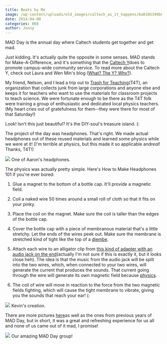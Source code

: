 ```yaml
---
title: Beats by Me
image: /wp-content/uploads/old_images/caltech_as_it_happens/6a0105349b8251970b01a3fce8ba63970b.jpg
date: 2014-04-08
categories: 668
author: Jenny
---
```



MAD Day is the annual day where Caltech students get together and get mad.

Just kidding. It's actually quite the opposite in some senses. MAD stands for Make-A-Difference, and it's something that the [Caltech Y](https://www.caltechy.org)does to promote campus-wide community service. To read more about the Caltech Y, check out Laura and Wen Min's blog ([What? The Y? Why?](https://caltech.typepad.com/caltech_as_it_happens/what-the-y-why/)).

My friend, Nelson, and I lead a trip out to [Trash for Teaching](https://www.trashforteaching.org)(T4T), an organization that collects junk from large corporations and anyone else and keeps it for teachers who want to use the materials for classroom projects to teach science. We were fortunate enough to be there as the T4T folk were training a group of enthusiastic and dedicated local physics teachers. (My heart cries out of gratefulness for them--they were there for most of that Saturday!)

Look! Isn't this just beautiful? It's the DIY-soul's treasure island. (:

The project of the day was headphones. That's right. We made actual headphones out of these reused materials and learned some physics while we were at it! (I'm terrible at physics, but this made it so applicable and*real*! Thanks, T4T!)

![](/old_images/caltech_as_it_happens/6a0105349b8251970b01a3fce8bbfd970b.jpg)
One of Aaron's headphones.

The physics was actually pretty simple. Here's How to Make Headphones 101 if you're ever bored:

1. Glue a magnet to the bottom of a bottle cap. It'll provide a magnetic field.

2. Coil a naked wire 50 times around a small roll of cloth so that it fits on your pinky.

3. Place the coil on the magnet. Make sure the coil is taller than the edges of the bottle cap.

4. Cover the bottle cap with a piece of membranous material that's a little stretchy. Let the ends of the wires peek out. Make sure the membrane is stretched kind of tight like the top of a [djembe](https://en.wikipedia.org/wiki/Djembe).

5. Attach each wire to an alligator clip from [this kind of adapter with an audio jack on the end](https://dlnmh9ip6v2uc.cloudfront.net/assets/9/d/d/2/5/528e6f52757b7f9c678b456e.jpg)(actually I'm not sure if this is exactly it, but it looks close heh). The idea is that the music from the audio jack will be split into the two wires, which, when connected to your two wires, will generate the current that produces the sounds. That current going through the wire will generate its own magnetic field because [physics](https://hyperphysics.phy-astr.gsu.edu/hbase/magnetic/solenoid.html).

6. The coil of wire will move in reaction to the force from the two magnetic fields fighting, which will cause the tight membrane to vibrate, giving you the sounds that reach your ear! (:

![](/old_images/caltech_as_it_happens/6a0105349b8251970b01a73da37719970d.jpg)
Kevin's creation.

There are more pictures [here](https://www.trashforteaching.org/caltech-make-a-difference-day/)as well as the ones from previous years of MAD Day, but in short, it was a great and refreshing experience for us all and none of us came out of it mad, I promise!

![](/old_images/caltech_as_it_happens/6a0105349b8251970b01a3fce8be48970b.jpg)
Our amazing MAD Day group!

